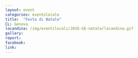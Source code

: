 ```yaml
---
layout: event
categories: eventolocale
title:  "Festa di Natale"
CL: Genova
locandina: /img/eventilocali/2016-GE-natale/locandina.gif
gallery:
report:
facebook: 
link:
---
```

